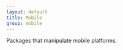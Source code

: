 ```yaml
---
layout: default
title: Mobile
group: mobile
---
```


Packages that manipulate mobile platforms.
       